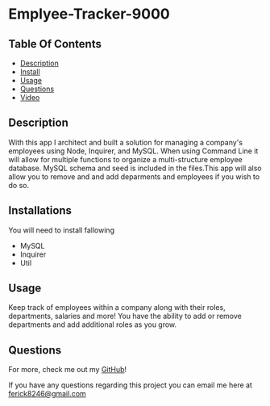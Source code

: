 # Emplyee-Tracker-9000

## Table Of Contents
* [Description](#description)
* [Install](#install)
* [Usage](#usage)
* [Questions](#questions)
* [Video](#video)



## Description

With this app I architect and built a solution for managing a company's employees using Node, Inquirer, and MySQL. When using
Command Line it will allow for multiple functions to organize a multi-structure employee database. MySQL schema and seed is included in the files.This app
will also allow you to remove and and add deparments and employees if you wish to do so.

## Installations

You will need to install fallowing 
* MySQL
* Inquirer 
* Util

## Usage

Keep track of employees within a company along with their roles, departments, salaries and more! You have the ability to add or remove departments and add additional roles as you grow.

## Questions

For more, check me out my [GitHub](https://github.com/ferick8246)!

If you have any questions regarding this project you can email me here at ferick8246@gmail.com 


